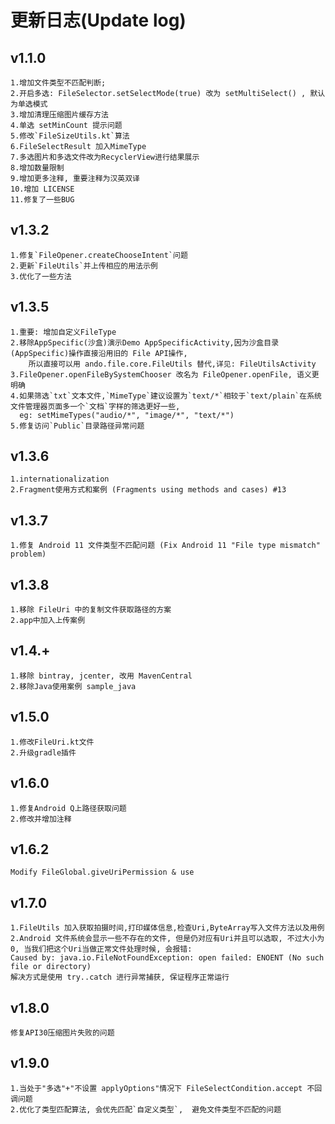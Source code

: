 # 更新日志(Update log)

## v1.1.0

```
1.增加文件类型不匹配判断;
2.开启多选: FileSelector.setSelectMode(true) 改为 setMultiSelect() , 默认为单选模式
3.增加清理压缩图片缓存方法
4.单选 setMinCount 提示问题
5.修改`FileSizeUtils.kt`算法
6.FileSelectResult 加入MimeType
7.多选图片和多选文件改为RecyclerView进行结果展示
8.增加数量限制
9.增加更多注释, 重要注释为汉英双译
10.增加 LICENSE
11.修复了一些BUG
```

## v1.3.2

```
1.修复`FileOpener.createChooseIntent`问题
2.更新`FileUtils`并上传相应的用法示例
3.优化了一些方法
```

## v1.3.5

```
1.重要: 增加自定义FileType
2.移除AppSpecific(沙盒)演示Demo AppSpecificActivity,因为沙盒目录(AppSpecific)操作直接沿用旧的 File API操作,
    所以直接可以用 ando.file.core.FileUtils 替代,详见: FileUtilsActivity
3.FileOpener.openFileBySystemChooser 改名为 FileOpener.openFile, 语义更明确
4.如果筛选`txt`文本文件,`MimeType`建议设置为`text/*`相较于`text/plain`在系统文件管理器页面多一个`文档`字样的筛选更好一些,
  eg: setMimeTypes("audio/*", "image/*", "text/*")
5.修复访问`Public`目录路径异常问题
```

## v1.3.6

```
1.internationalization
2.Fragment使用方式和案例 (Fragments using methods and cases) #13
```

## v1.3.7

```
1.修复 Android 11 文件类型不匹配问题 (Fix Android 11 "File type mismatch" problem)
```

## v1.3.8

```
1.移除 FileUri 中的复制文件获取路径的方案
2.app中加入上传案例
```

## v1.4.+

```
1.移除 bintray, jcenter, 改用 MavenCentral
2.移除Java使用案例 sample_java
```

## v1.5.0

```
1.修改FileUri.kt文件
2.升级gradle插件
```

## v1.6.0

```
1.修复Android Q上路径获取问题
2.修改并增加注释
```

## v1.6.2

```
Modify FileGlobal.giveUriPermission & use
```

## v1.7.0

```
1.FileUtils 加入获取拍摄时间,打印媒体信息,检查Uri,ByteArray写入文件方法以及用例
2.Android 文件系统会显示一些不存在的文件, 但是仍对应有Uri并且可以选取, 不过大小为0, 当我们把这个Uri当做正常文件处理时候, 会报错:
Caused by: java.io.FileNotFoundException: open failed: ENOENT (No such file or directory)
解决方式是使用 try..catch 进行异常捕获, 保证程序正常运行
```

## v1.8.0
```
修复API30压缩图片失败的问题
```

## v1.9.0
```
1.当处于"多选"+"不设置 applyOptions"情况下 FileSelectCondition.accept 不回调问题
2.优化了类型匹配算法, 会优先匹配`自定义类型`,  避免文件类型不匹配的问题
```